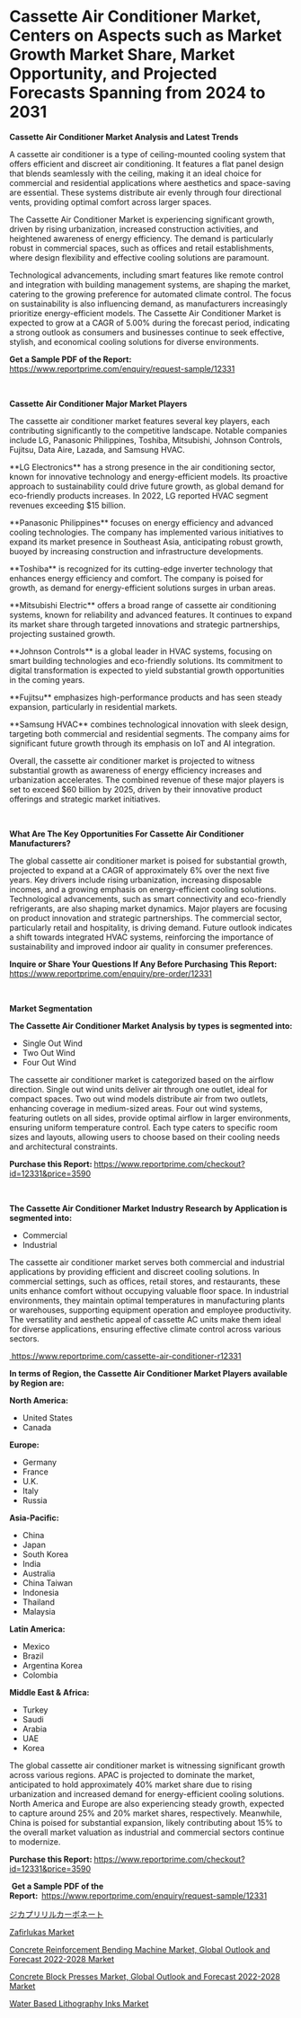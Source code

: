 <p><h1>Cassette Air Conditioner Market, Centers on Aspects such as Market Growth Market Share, Market Opportunity, and Projected Forecasts Spanning from 2024 to 2031</h1></p><p><strong>Cassette Air Conditioner Market Analysis and Latest Trends</strong></p>
<p><p>A cassette air conditioner is a type of ceiling-mounted cooling system that offers efficient and discreet air conditioning. It features a flat panel design that blends seamlessly with the ceiling, making it an ideal choice for commercial and residential applications where aesthetics and space-saving are essential. These systems distribute air evenly through four directional vents, providing optimal comfort across larger spaces.</p><p>The Cassette Air Conditioner Market is experiencing significant growth, driven by rising urbanization, increased construction activities, and heightened awareness of energy efficiency. The demand is particularly robust in commercial spaces, such as offices and retail establishments, where design flexibility and effective cooling solutions are paramount. </p><p>Technological advancements, including smart features like remote control and integration with building management systems, are shaping the market, catering to the growing preference for automated climate control. The focus on sustainability is also influencing demand, as manufacturers increasingly prioritize energy-efficient models. The Cassette Air Conditioner Market is expected to grow at a CAGR of 5.00% during the forecast period, indicating a strong outlook as consumers and businesses continue to seek effective, stylish, and economical cooling solutions for diverse environments.</p></p>
<p><strong>Get a Sample PDF of the Report:&nbsp;</strong> <a href="https://www.reportprime.com/enquiry/request-sample/12331">https://www.reportprime.com/enquiry/request-sample/12331</a></p>
<p>&nbsp;</p>
<p><strong>Cassette Air Conditioner Major Market Players</strong></p>
<p><p>The cassette air conditioner market features several key players, each contributing significantly to the competitive landscape. Notable companies include LG, Panasonic Philippines, Toshiba, Mitsubishi, Johnson Controls, Fujitsu, Data Aire, Lazada, and Samsung HVAC. </p><p>**LG Electronics** has a strong presence in the air conditioning sector, known for innovative technology and energy-efficient models. Its proactive approach to sustainability could drive future growth, as global demand for eco-friendly products increases. In 2022, LG reported HVAC segment revenues exceeding $15 billion.</p><p>**Panasonic Philippines** focuses on energy efficiency and advanced cooling technologies. The company has implemented various initiatives to expand its market presence in Southeast Asia, anticipating robust growth, buoyed by increasing construction and infrastructure developments.</p><p>**Toshiba** is recognized for its cutting-edge inverter technology that enhances energy efficiency and comfort. The company is poised for growth, as demand for energy-efficient solutions surges in urban areas. </p><p>**Mitsubishi Electric** offers a broad range of cassette air conditioning systems, known for reliability and advanced features. It continues to expand its market share through targeted innovations and strategic partnerships, projecting sustained growth.</p><p>**Johnson Controls** is a global leader in HVAC systems, focusing on smart building technologies and eco-friendly solutions. Its commitment to digital transformation is expected to yield substantial growth opportunities in the coming years.</p><p>**Fujitsu** emphasizes high-performance products and has seen steady expansion, particularly in residential markets. </p><p>**Samsung HVAC** combines technological innovation with sleek design, targeting both commercial and residential segments. The company aims for significant future growth through its emphasis on IoT and AI integration.</p><p>Overall, the cassette air conditioner market is projected to witness substantial growth as awareness of energy efficiency increases and urbanization accelerates. The combined revenue of these major players is set to exceed $60 billion by 2025, driven by their innovative product offerings and strategic market initiatives.</p></p>
<p>&nbsp;</p>
<p><strong>What Are The Key Opportunities For Cassette Air Conditioner Manufacturers?</strong></p>
<p><p>The global cassette air conditioner market is poised for substantial growth, projected to expand at a CAGR of approximately 6% over the next five years. Key drivers include rising urbanization, increasing disposable incomes, and a growing emphasis on energy-efficient cooling solutions. Technological advancements, such as smart connectivity and eco-friendly refrigerants, are also shaping market dynamics. Major players are focusing on product innovation and strategic partnerships. The commercial sector, particularly retail and hospitality, is driving demand. Future outlook indicates a shift towards integrated HVAC systems, reinforcing the importance of sustainability and improved indoor air quality in consumer preferences.</p></p>
<p><strong>Inquire or Share Your Questions If Any Before Purchasing This Report:</strong> <a href="https://www.reportprime.com/enquiry/pre-order/12331">https://www.reportprime.com/enquiry/pre-order/12331</a></p>
<p>&nbsp;</p>
<p><strong>Market Segmentation</strong></p>
<p><strong>The Cassette Air Conditioner Market Analysis by types is segmented into:</strong></p>
<p><ul><li>Single Out Wind</li><li>Two Out Wind</li><li>Four Out Wind</li></ul></p>
<p><p>The cassette air conditioner market is categorized based on the airflow direction. Single out wind units deliver air through one outlet, ideal for compact spaces. Two out wind models distribute air from two outlets, enhancing coverage in medium-sized areas. Four out wind systems, featuring outlets on all sides, provide optimal airflow in larger environments, ensuring uniform temperature control. Each type caters to specific room sizes and layouts, allowing users to choose based on their cooling needs and architectural constraints.</p></p>
<p><strong>Purchase this Report:&nbsp;</strong><a href="https://www.reportprime.com/checkout?id=12331&price=3590">https://www.reportprime.com/checkout?id=12331&price=3590</a></p>
<p>&nbsp;</p>
<p><strong>The Cassette Air Conditioner Market Industry Research by Application is segmented into:</strong></p>
<p><ul><li>Commercial</li><li>Industrial</li></ul></p>
<p><p>The cassette air conditioner market serves both commercial and industrial applications by providing efficient and discreet cooling solutions. In commercial settings, such as offices, retail stores, and restaurants, these units enhance comfort without occupying valuable floor space. In industrial environments, they maintain optimal temperatures in manufacturing plants or warehouses, supporting equipment operation and employee productivity. The versatility and aesthetic appeal of cassette AC units make them ideal for diverse applications, ensuring effective climate control across various sectors.</p></p>
<p><a href="https://www.reportprime.com/cassette-air-conditioner-r12331">&nbsp;https://www.reportprime.com/cassette-air-conditioner-r12331</a></p>
<p><strong>In terms of Region, the Cassette Air Conditioner Market Players available by Region are:</strong></p>
<p>
    <p> <strong> North America: </strong>
        <ul>
            <li>United States</li>
            <li>Canada</li>
        </ul>
        </p> 
    <p> <strong> Europe: </strong>
        <ul>
            <li>Germany</li>
            <li>France</li>
            <li>U.K.</li>
            <li>Italy</li>
            <li>Russia</li>
        </ul>
        </p> 
    <p> <strong> Asia-Pacific: </strong>
        <ul>
            <li>China</li>
            <li>Japan</li>
            <li>South Korea</li>
            <li>India</li>
            <li>Australia</li>
            <li>China Taiwan</li>
            <li>Indonesia</li>
            <li>Thailand</li>
            <li>Malaysia</li>
        </ul>
        </p> 
    <p> <strong> Latin America: </strong>
        <ul>
            <li>Mexico</li>
            <li>Brazil</li>
            <li>Argentina Korea</li>
            <li>Colombia</li>
        </ul>
        </p> 
    <p> <strong> Middle East & Africa: </strong>
        <ul>
            <li>Turkey</li>
            <li>Saudi</li>
            <li>Arabia</li>
            <li>UAE</li>
            <li>Korea</li>
        </ul>
    </p>
    </p>
<p><p>The global cassette air conditioner market is witnessing significant growth across various regions. APAC is projected to dominate the market, anticipated to hold approximately 40% market share due to rising urbanization and increased demand for energy-efficient cooling solutions. North America and Europe are also experiencing steady growth, expected to capture around 25% and 20% market shares, respectively. Meanwhile, China is poised for substantial expansion, likely contributing about 15% to the overall market valuation as industrial and commercial sectors continue to modernize.</p></p>
<p><strong>Purchase this Report: </strong><a href="https://www.reportprime.com/checkout?id=12331&price=3590">https://www.reportprime.com/checkout?id=12331&price=3590</a></p>
<p>&nbsp;<strong>Get a Sample PDF of the Report:&nbsp;&nbsp;</strong><a href="https://www.reportprime.com/enquiry/request-sample/12331">https://www.reportprime.com/enquiry/request-sample/12331</a></p>
<p><strong></strong></p>
<p><p><a href="https://medium.com/@cryptoasu_20150/%E3%82%B8%E3%82%A2%E3%83%97%E3%83%AA%E3%83%AB%E3%82%AB%E3%83%BC%E3%83%9C%E3%83%8D%E3%83%BC%E3%83%88%E5%B8%82%E5%A0%B4-%E5%B8%82%E5%A0%B4%E3%82%BB%E3%82%B0%E3%83%A1%E3%83%B3%E3%83%86%E3%83%BC%E3%82%B7%E3%83%A7%E3%83%B3-%E5%9C%B0%E7%90%86%E7%9A%84%E5%9C%B0%E5%9F%9F-%E3%81%8A%E3%82%88%E3%81%B32031%E5%B9%B4%E3%81%BE%E3%81%A7%E3%81%AE%E5%B8%82%E5%A0%B4%E4%BA%88%E6%B8%AC-4620e7303174">ジカプリリルカーボネート</a></p><p><a href="https://medium.com/@dfght5g/driving-market-forces-in-the-zafirlukas-market-market-trends-and-future-forecasts-till-2031-767e7d937bd1">Zafirlukas Market</a></p><p><a href="https://www.linkedin.com/pulse/global-concrete-reinforcement-bending-machine-market-outlook-9ehef?trackingId=3Po9ddjkT4yFrlFvGVkrKQ%3D%3D">Concrete Reinforcement Bending Machine Market, Global Outlook and Forecast 2022-2028 Market</a></p><p><a href="https://www.linkedin.com/pulse/concrete-block-presses-market-global-outlook-forecast-2022-2028-vq3sf?trackingId=5P%2BqHO3gRrmcz7Tuid%2FEsQ%3D%3D">Concrete Block Presses Market, Global Outlook and Forecast 2022-2028 Market</a></p><p><a href="https://issuu.com/reportprime-2/docs/water-based-lithography-inks-market_7a2f659727bd9c">Water Based Lithography Inks Market</a></p></p>